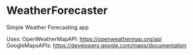 # WeatherForecaster
Simple Weather Forecasting app

Uses:
  OpenWeatherMapAPI: https://openweathermap.org/api 
	GoogleMapsAPIs: https://developers.google.com/maps/documentation 
  
